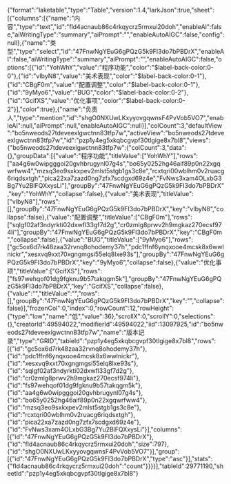 {"format":"laketable","type":"Table","version":1.4,"larkJson":true,"sheet":[{"columns":[{"name":"内容","type":"text","id":"fld4acnaub86c4rkqycrz5rmxui20doh","enableAI":false,"aiWritingType":"summary","aiPrompt":"","enableAutoAIGC":false,"config":null},{"name":"类型","type":"select","id":"47FnwNgYEuG6gPQzG5k9FI3do7bPBDrX","enableAI":false,"aiWritingType":"summary","aiPrompt":"","enableAutoAIGC":false,"options":[{"id":"YohWhY","value":"程序功能","color":"$label-back-color:0-0"},{"id":"vIbyN8","value":"美术表现","color":"$label-back-color:0-1"},{"id":"CBgF0m","value":"配置调整","color":"$label-back-color:0-1"},{"id":"9yMyo6","value":"BUG","color":"$label-back-color:0-2"},{"id":"GcifXS","value":"优化事项","color":"$label-back-color:0-2"}],"color":true},{"name":"负责人","type":"mention","id":"shgO0NXUwLKxyyovgqwnsF4PvVob5VO7","enableAI":null,"aiPrompt":null,"enableAutoAIGC":null}],"colCount":3,"defaultView":"bo5nweods27tdeveexlgwctnn83tfp7w","activeView":"bo5nweods27tdeveexlgwctnn83tfp7w","id":"pzp1y4eg5xkqbcgvpf30tlgige8x7bl8","views":{"bo5nweods27tdeveexlgwctnn83tfp7w":{"colCount":3,"data":{},"groupData":[{"value":"程序功能","titleValue":["YohWhY"],"rows":["aa4g6w0wipgggoi20gvhbrugynl07g4s","bo65y0252hg46aif89p0n22xgqwrfww4","mzsq3eo9sxkxpev2mlst5stgb1gs3c8e","rcxtqri00wblhm0v2ruacg6riqdsxtgh","pica22xa7zazd0ng7zfx7scdgxd69z4e","FvNws3xam4OLxbG3Bg7Yu2BlFQXxysLi"],"groupBy":"47FnwNgYEuG6gPQzG5k9FI3do7bPBDrX","key":"YohWhY","collapse":false},{"value":"美术表现","titleValue":["vIbyN8"],"rows":[],"groupBy":"47FnwNgYEuG6gPQzG5k9FI3do7bPBDrX","key":"vIbyN8","collapse":false},{"value":"配置调整","titleValue":["CBgF0m"],"rows":["sqlgf02af3ndyrkti02dxwfl33gf7d2g","cr0zmlg8prwv2h9mgkaz270ecsf974li"],"groupBy":"47FnwNgYEuG6gPQzG5k9FI3do7bPBDrX","key":"CBgF0m","collapse":false},{"value":"BUG","titleValue":["9yMyo6"],"rows":["gc5ox6d7rk48zaa32rvnq8ohodemy37h","pdc1ffnf6ynqxooe4mcsk8x6wwlnickr","xesxvq9xxt70xgngmgsi55elq8lxe93s"],"groupBy":"47FnwNgYEuG6gPQzG5k9FI3do7bPBDrX","key":"9yMyo6","collapse":false},{"value":"优化事项","titleValue":["GcifXS"],"rows":["fs97wehqof01dg9fgknu9b57takqgm5k"],"groupBy":"47FnwNgYEuG6gPQzG5k9FI3do7bPBDrX","key":"GcifXS","collapse":false},{"value":"","titleValue":"","rows":[],"groupBy":"47FnwNgYEuG6gPQzG5k9FI3do7bPBDrX","key":"","collapse":false}],"frozenCol":0,"index":0,"rowCount":12,"rowHeight":{"type":"low","name":"低","value":36},"scrollX":0,"scrollY":0,"selections":{},"creatorId":49594022,"modifierId":49594022,"iid":13097925,"id":"bo5nweods27tdeveexlgwctnn83tfp7w","name":"版本记录","type":"GRID","tableId":"pzp1y4eg5xkqbcgvpf30tlgige8x7bl8","rows":[{"id":"gc5ox6d7rk48zaa32rvnq8ohodemy37h"},{"id":"pdc1ffnf6ynqxooe4mcsk8x6wwlnickr"},{"id":"xesxvq9xxt70xgngmgsi55elq8lxe93s"},{"id":"sqlgf02af3ndyrkti02dxwfl33gf7d2g"},{"id":"cr0zmlg8prwv2h9mgkaz270ecsf974li"},{"id":"fs97wehqof01dg9fgknu9b57takqgm5k"},{"id":"aa4g6w0wipgggoi20gvhbrugynl07g4s"},{"id":"bo65y0252hg46aif89p0n22xgqwrfww4"},{"id":"mzsq3eo9sxkxpev2mlst5stgb1gs3c8e"},{"id":"rcxtqri00wblhm0v2ruacg6riqdsxtgh"},{"id":"pica22xa7zazd0ng7zfx7scdgxd69z4e"},{"id":"FvNws3xam4OLxbG3Bg7Yu2BlFQXxysLi"}],"columns":[{"id":"47FnwNgYEuG6gPQzG5k9FI3do7bPBDrX"},{"id":"fld4acnaub86c4rkqycrz5rmxui20doh","size":797},{"id":"shgO0NXUwLKxyyovgqwnsF4PvVob5VO7"}],"group":[{"id":"47FnwNgYEuG6gPQzG5k9FI3do7bPBDrX","type":"asc"}],"stats":{"fld4acnaub86c4rkqycrz5rmxui20doh":"count"}}}}],"tableId":29771190,"sheetId":"pzp1y4eg5xkqbcgvpf30tlgige8x7bl8"}